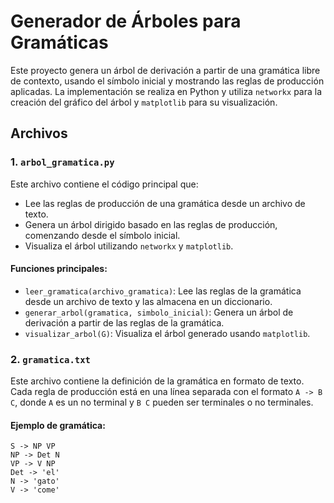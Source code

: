 
# Generador de Árboles para Gramáticas

Este proyecto genera un árbol de derivación a partir de una gramática libre de contexto, usando el símbolo inicial y mostrando las reglas de producción aplicadas. La implementación se realiza en Python y utiliza `networkx` para la creación del gráfico del árbol y `matplotlib` para su visualización.

## Archivos

### 1. `arbol_gramatica.py`
Este archivo contiene el código principal que:

- Lee las reglas de producción de una gramática desde un archivo de texto.
- Genera un árbol dirigido basado en las reglas de producción, comenzando desde el símbolo inicial.
- Visualiza el árbol utilizando `networkx` y `matplotlib`.

#### Funciones principales:
- `leer_gramatica(archivo_gramatica)`: Lee las reglas de la gramática desde un archivo de texto y las almacena en un diccionario.
- `generar_arbol(gramatica, simbolo_inicial)`: Genera un árbol de derivación a partir de las reglas de la gramática.
- `visualizar_arbol(G)`: Visualiza el árbol generado usando `matplotlib`.

### 2. `gramatica.txt`
Este archivo contiene la definición de la gramática en formato de texto. Cada regla de producción está en una línea separada con el formato `A -> B C`, donde `A` es un no terminal y `B C` pueden ser terminales o no terminales.

#### Ejemplo de gramática:
```plaintext
S -> NP VP
NP -> Det N
VP -> V NP
Det -> 'el'
N -> 'gato'
V -> 'come'
